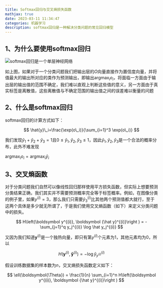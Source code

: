 ```yaml
---
title: Softmax回归与交叉熵损失函数
mathjax: true
date: 2023-03-11 11:34:47
categories: 机器学习
description: softmax回归是一种解决分类问题的常见回归模型
---
```


## 1、为什么要使用softmax回归

![softmax回归是一个单层神经网络](https://zh-v1.d2l.ai/_images/softmaxreg.svg)

如上图，如果对于一个分类问题我们把输出层的$O$向量直接作为置信度向量，并将值最大的输出所对应的类作为预测输出，即输出$\operatorname*{argmax}_i o_i$，将面临一方面由于输出层的输出值的范围不确定，我们难以直观上判断这些值的意义，另一方面由于真实标签是离散值，这些离散值与不确定范围的输出值之间的误差难以衡量的问题

## 2、什么是softmax回归

softmax回归的计算方式如下：

$$
\hat{y}\_i=\frac{\exp(o\_i)}{\sum_{i=1}^3 \exp(o\_i)}
$$

我们发现$\hat{y}_1 + \hat{y}_2 + \hat{y}_3 = 1$且$0 \leq \hat{y}_1, \hat{y}_2, \hat{y}_3 \leq 1$，因此$\hat{y}_1, \hat{y}_2, \hat{y}_3$是一个合法的概率分布，此外不难发现

$\operatorname*{argmax}_i o_i = \operatorname*{argmax}_i \hat y_i$

## 3、交叉熵函数

对于分类问题我们自然可以像线性回归那样使用平方损失函数，但实际上想要预测分类结果正确，我们其实并不需要预测概率完全等于标签概率。例如，在图像分类的例子里，如果$y^{(i)}=3$，那么我们只需要$\hat{y}^{(i)}_3$比其他两个预测值都大就行，至于这两个具体是多少就无所谓了，于是我们使用交叉熵函数（如下）来定义分类问题中的损失。

$$
H\left(\boldsymbol y^{(i)}, \boldsymbol {\hat y}^{(i)}\right ) = -\sum_{j=1}^q y_j^{(i)} \log \hat y_j^{(i)}
$$

又因为我们知道$\boldsymbol y^{(i)}$是一个独热向量，即只有第$y^{(i)}$个元素为$1$，其他元素均为$0$，所以

$$
H(\boldsymbol y^{(i)}, \boldsymbol {\hat y}^{(i)}) = -\log \hat y_{y^{(i)}}^{(i)}
$$

假设训练数据集的样本数为$n$，交叉熵损失函数定义如下：

$$
\ell(\boldsymbol{\Theta}) = \frac{1}{n} \sum_{i=1}^n H\left(\boldsymbol y^{(i)}, \boldsymbol {\hat y}^{(i)}\right )
$$
